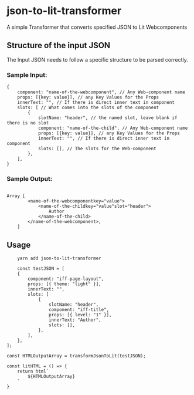 # json-to-lit-transformer

A simple Transformer that converts specified JSON to Lit Webcomponents

## Structure of the input JSON

The Input JSON needs to follow a specific structure to be parsed correctly.

### Sample Input:

```
{
    component: "name-of-the-webcomponent", // Any Web-component name
    props: [{key: value}], // any Key Values for the Props
    innerText: "", // If there is direct inner text in component
    slots: [ // What comes into the slots of the component
        {
            slotName: "header", // the named slot, leave blank if there is no slot
            component: "name-of-the-child", // Any Web-component name
            props: [{key: value}], // any Key Values for the Props
            innerText: "", // If there is direct inner text in component
            slots: [], // The slots for the Web-component
        },
    ],
}
```

### Sample Output:

```

Array [
        <name-of-the-webcomponentkey="value">
            <name-of-the-childkey="value"slot="header">
                Author
            </name-of-the-child>
        </name-of-the-webcomponent>,
    ]

```

## Usage

```
    yarn add json-to-lit-transformer
```

```
    const testJSON = [
    {
        component: "iff-page-layout",
        props: [{ theme: "light" }],
        innerText: "",
        slots: [
            {
                slotName: "header",
                component: "iff-title",
                props: [{ level: "1" }],
                innerText: "Author",
                slots: [],
            },
        ],
    },
];

const HTMLOutputArray = transformJsonToLit(testJSON);

const litHTML = () => {
    return html`
        ${HTMLOutputArray}
    `
}
```

